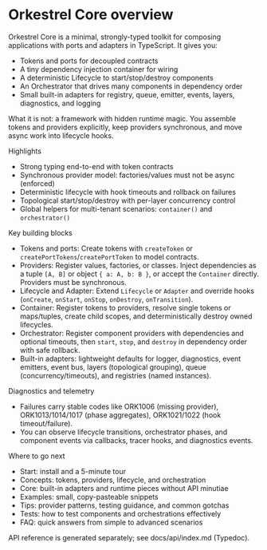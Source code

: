 # Orkestrel Core overview

Orkestrel Core is a minimal, strongly-typed toolkit for composing applications with ports and adapters in TypeScript. It gives you:

- Tokens and ports for decoupled contracts
- A tiny dependency injection container for wiring
- A deterministic Lifecycle to start/stop/destroy components
- An Orchestrator that drives many components in dependency order
- Small built-in adapters for registry, queue, emitter, events, layers, diagnostics, and logging

What it is not: a framework with hidden runtime magic. You assemble tokens and providers explicitly, keep providers synchronous, and move async work into lifecycle hooks.

Highlights
- Strong typing end-to-end with token contracts
- Synchronous provider model: factories/values must not be async (enforced)
- Deterministic lifecycle with hook timeouts and rollback on failures
- Topological start/stop/destroy with per-layer concurrency control
- Global helpers for multi-tenant scenarios: `container()` and `orchestrator()`

Key building blocks
- Tokens and ports: Create tokens with `createToken` or `createPortTokens`/`createPortToken` to model contracts.
- Providers: Register values, factories, or classes. Inject dependencies as a tuple `[A, B]` or object `{ a: A, b: B }`, or accept the `Container` directly. Providers must be synchronous.
- Lifecycle and Adapter: Extend `Lifecycle` or `Adapter` and override hooks (`onCreate`, `onStart`, `onStop`, `onDestroy`, `onTransition`).
- Container: Register tokens to providers, resolve single tokens or maps/tuples, create child scopes, and deterministically destroy owned lifecycles.
- Orchestrator: Register component providers with dependencies and optional timeouts, then `start`, `stop`, and `destroy` in dependency order with safe rollback.
- Built-in adapters: lightweight defaults for logger, diagnostics, event emitters, event bus, layers (topological grouping), queue (concurrency/timeouts), and registries (named instances).

Diagnostics and telemetry
- Failures carry stable codes like ORK1006 (missing provider), ORK1013/1014/1017 (phase aggregates), ORK1021/1022 (hook timeout/failure).
- You can observe lifecycle transitions, orchestrator phases, and component events via callbacks, tracer hooks, and diagnostics events.

Where to go next
- Start: install and a 5-minute tour
- Concepts: tokens, providers, lifecycle, and orchestration
- Core: built-in adapters and runtime pieces without API minutiae
- Examples: small, copy-pasteable snippets
- Tips: provider patterns, testing guidance, and common gotchas
- Tests: how to test components and orchestrations effectively
- FAQ: quick answers from simple to advanced scenarios

API reference is generated separately; see docs/api/index.md (Typedoc).
